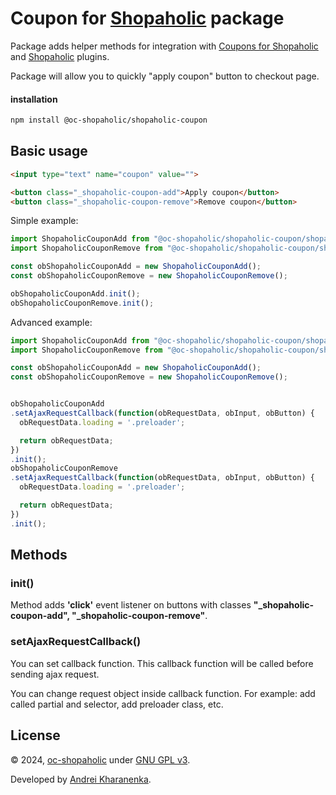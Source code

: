 # Coupon for [Shopaholic](https://octobercms.com/plugin/lovata-shopaholic) package

Package adds helper methods for integration with [Coupons for Shopaholic](https://octobercms.com/plugin/lovata-couponsshopaholic)
and [Shopaholic](https://octobercms.com/plugin/lovata-shopaholic) plugins.

Package will allow you to quickly "apply coupon" button to checkout page.

#### installation

```bash
npm install @oc-shopaholic/shopaholic-coupon
```

## Basic usage

```html
<input type="text" name="coupon" value="">

<button class="_shopaholic-coupon-add">Apply coupon</button>
<button class="_shopaholic-coupon-remove">Remove coupon</button>
```

Simple example:
```javascript
import ShopaholicCouponAdd from "@oc-shopaholic/shopaholic-coupon/shopaholic-coupon-add";
import ShopaholicCouponRemove from "@oc-shopaholic/shopaholic-coupon/shopaholic-coupon-remove";

const obShopaholicCouponAdd = new ShopaholicCouponAdd();
const obShopaholicCouponRemove = new ShopaholicCouponRemove();

obShopaholicCouponAdd.init();
obShopaholicCouponRemove.init();
```

Advanced example:
```javascript
import ShopaholicCouponAdd from "@oc-shopaholic/shopaholic-coupon/shopaholic-coupon-add";
import ShopaholicCouponRemove from "@oc-shopaholic/shopaholic-coupon/shopaholic-coupon-remove";

const obShopaholicCouponAdd = new ShopaholicCouponAdd();
const obShopaholicCouponRemove = new ShopaholicCouponRemove();


obShopaholicCouponAdd
.setAjaxRequestCallback(function(obRequestData, obInput, obButton) {
  obRequestData.loading = '.preloader';

  return obRequestData;
})
.init();
obShopaholicCouponRemove
.setAjaxRequestCallback(function(obRequestData, obInput, obButton) {
  obRequestData.loading = '.preloader';

  return obRequestData;
})
.init();
```

## Methods

### init()

Method adds **'click'** event listener on buttons with classes **"_shopaholic-coupon-add", "_shopaholic-coupon-remove"**.

### setAjaxRequestCallback()

You can set callback function. This callback function will be called before sending ajax request.

You can change request object inside callback function. For example: add called partial and selector, add preloader class, etc.

## License

© 2024, [oc-shopaholic](https://github.com/oc-shopaholic) under [GNU GPL v3](https://opensource.org/licenses/GPL-3.0).

Developed by [Andrei Kharanenka](https://github.com/kharanenka).
